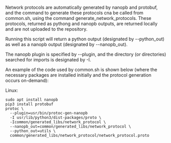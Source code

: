 Network protocols are automatically generated by nanopb and protobuf, and the command to generate these protocols cna be called from common.sh, using the command generate_network_protocols. These protocols, returned as pythong and nanopb outputs, are returned locally and are not uploaded to the repository.

Running this script will return a python output (designated by --python_out) as well as a nanopb output (designated by --nanopb_out).

The nanopb plugin is specified by --plugin, and the directory (or directories) searched for imports is designated by -I.

An example of the code used by common.sh is shown below (where the necessary packages are installed initially and the protocol generation occurs on-demand):

   Linux:

    sudo apt install nanopb
    pip3 install protobuf
    protoc \
      --plugin=usr/bin/protoc-gen-nanopb
      -I usr/lib/python3/dist-packages/proto \
      -Icommon/generated_libs/network_protocol \
      --nanopb_out=common/generated_libs/network_protocol \
      --python_out=utils \
      common/generated_libs/network_protocol/network_protocol.proto
